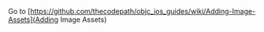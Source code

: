 Go to [https://github.com/thecodepath/objc_ios_guides/wiki/Adding-Image-Assets](Adding Image Assets)